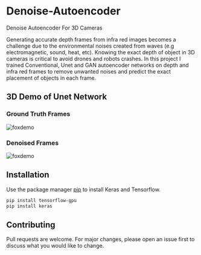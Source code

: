 # Denoise-Autoencoder
Denoise Autoencoder For 3D Cameras

Generating accurate depth frames from infra red images becomes a challenge due to the environmental noises created from waves (e.g electromagnetic, sound, heat, etc).
Knowing the exact depth of object in 3D cameras is critical to avoid drones and robots crashes.
In this project I trained Conventional, Unet and GAN autoencoder networks on depth and infra red frames to remove unwanted noises and predict the exact placement of objects in each frame.

## 3D Demo of Unet Network

### Ground Truth Frames

![foxdemo](https://github.com/nohayassin/RealSense-ML/blob/master/GAN/3D%20pure-%20100%20epochs%20-%20strides%20200%20-%20erosion%202%20-%20Binary%20-%20NO%20IR.gif)

### Denoised Frames

![foxdemo](https://github.com/nohayassin/RealSense-ML/blob/master/GAN/3D%20denoised-%20100%20epochs%20-%20strides%20200%20-%20erosion%202%20-%20Binary%20-%20NO%20IR.gif)


## Installation

Use the package manager [pip](https://pip.pypa.io/en/stable/) to install Keras and Tensorflow.

```bash
pip install tensorflow-gpu
pip install keras
```

## Contributing
Pull requests are welcome. For major changes, please open an issue first to discuss what you would like to change.

